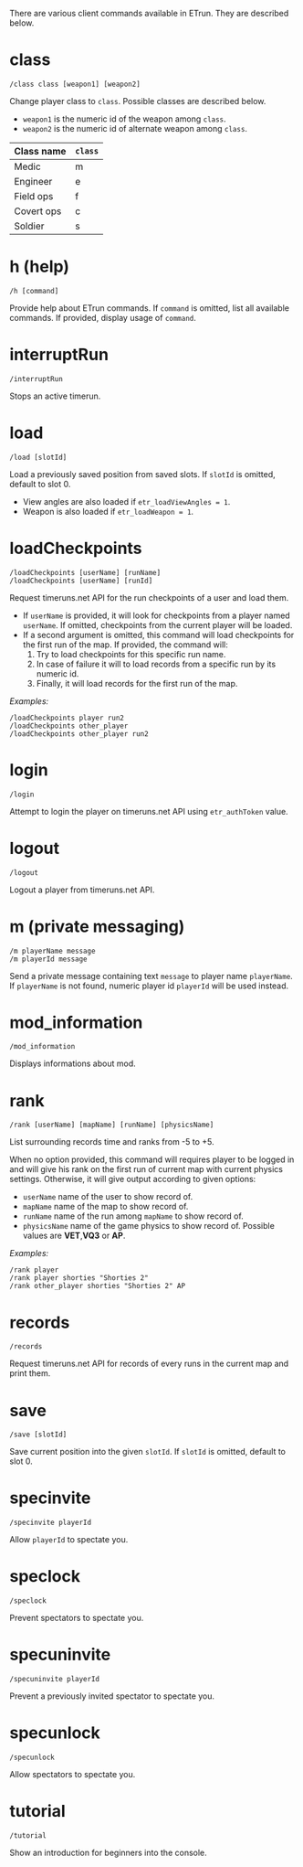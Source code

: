 There are various client commands available in ETrun. They are described below.

# class

```
/class class [weapon1] [weapon2]
```

Change player class to `class`. Possible classes are described below.

- `weapon1` is the numeric id of the weapon among `class`.
- `weapon2` is the numeric id of alternate weapon among `class`.

| Class name  | `class` |
| ----------- | --------|
| Medic       | m       |
| Engineer    | e       |
| Field ops   | f       |
| Covert ops  | c       |
| Soldier     | s       |

# h (help)

```
/h [command]
```

Provide help about ETrun commands. If `command` is omitted, list all available commands. If provided, display usage of `command`.

# interruptRun

```
/interruptRun
```

Stops an active timerun.

# load

```
/load [slotId]
```

Load a previously saved position from saved slots. If `slotId` is omitted, default to slot 0.

- View angles are also loaded if `etr_loadViewAngles = 1`.
- Weapon is also loaded if `etr_loadWeapon = 1`.

# loadCheckpoints

```
/loadCheckpoints [userName] [runName]
/loadCheckpoints [userName] [runId]
```

Request timeruns.net API for the run checkpoints of a user and load them.

- If `userName` is provided, it will look for checkpoints from a player named `userName`. If omitted, checkpoints from the current player will be loaded.
- If a second argument is omitted, this command will load checkpoints for the first run of the map. If provided, the command will:
    1. Try to load checkpoints for this specific run name.
    2. In case of failure it will to load records from a specific run by its numeric id.
    3. Finally, it will load records for the first run of the map.

*Examples:*

```
/loadCheckpoints player run2
/loadCheckpoints other_player
/loadCheckpoints other_player run2
```

# login

```
/login
```

Attempt to login the player on timeruns.net API using `etr_authToken` value.

# logout

```
/logout
```

Logout a player from timeruns.net API.

# m (private messaging)

```
/m playerName message
/m playerId message
```

Send a private message containing text  `message` to player name `playerName`. If `playerName` is not found, numeric player id `playerId` will be used instead.

# mod_information

```
/mod_information
```

Displays informations about mod.

# rank

```
/rank [userName] [mapName] [runName] [physicsName]
```

List surrounding records time and ranks from -5 to +5.

When no option provided, this command will requires player to be logged in and will give his rank on the first run of current map with current physics settings. Otherwise, it will give output according to given options:

- `userName` name of the user to show record of.
- `mapName` name of the map to show record of.
- `runName` name of the run among `mapName` to show record of.
- `physicsName` name of the game physics to show record of. Possible values are **VET**,**VQ3** or **AP**.

*Examples:*

```
/rank player
/rank player shorties "Shorties 2"
/rank other_player shorties "Shorties 2" AP
```

# records

```
/records
```

Request timeruns.net API for records of every runs in the current map and print them.

# save

```
/save [slotId]
```

Save current position into the given `slotId`. If `slotId` is omitted, default to slot 0.

# specinvite

```
/specinvite playerId
```

Allow `playerId` to spectate you.

# speclock

```
/speclock
```

Prevent spectators to spectate you.

# specuninvite

```
/specuninvite playerId
```

Prevent a previously invited spectator to spectate you.

# specunlock

```
/specunlock
```

Allow spectators to spectate you.

# tutorial

```
/tutorial
```

Show an introduction for beginners into the console.
